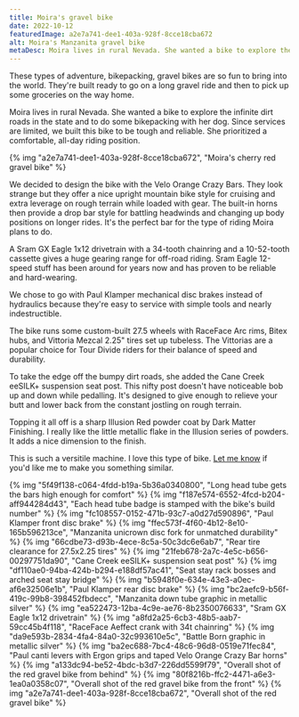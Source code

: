 ```yaml
---
title: Moira's gravel bike
date: 2022-10-12
featuredImage: a2e7a741-dee1-403a-928f-8cce18cba672
alt: Moira's Manzanita gravel bike
metaDesc: Moira lives in rural Nevada. She wanted a bike to explore the infinite dirt roads in the state and to do some bikepacking with her dog.
---
```


These types of adventure, bikepacking, gravel bikes are so fun to bring into the world. They're built ready to go on a long gravel ride and then to pick up some groceries on the way home.

Moira lives in rural Nevada. She wanted a bike to explore the infinite dirt roads in the state and to do some bikepacking with her dog. Since services are limited, we built this bike to be tough and reliable. She prioritized a comfortable, all-day riding position.

{% img "a2e7a741-dee1-403a-928f-8cce18cba672", "Moira's cherry red gravel bike" %}

We decided to design the bike with the Velo Orange Crazy Bars. They look strange but they offer a nice upright mountain bike style for cruising and extra leverage on rough terrain while loaded with gear. The built-in horns then provide a drop bar style for battling headwinds and changing up body positions on longer rides. It's the perfect bar for the type of riding Moira plans to do.

A Sram GX Eagle 1x12 drivetrain with a 34-tooth chainring and a 10-52-tooth cassette gives a huge gearing range for off-road riding. Sram Eagle 12-speed stuff has been around for years now and has proven to be reliable and hard-wearing.

We chose to go with Paul Klamper mechanical disc brakes instead of hydraulics because they're easy to service with simple tools and nearly indestructible.

The bike runs some custom-built 27.5 wheels with RaceFace Arc rims, Bitex hubs, and Vittoria Mezcal 2.25" tires set up tubeless. The Vittorias are a popular choice for Tour Divide riders for their balance of speed and durability.

To take the edge off the bumpy dirt roads, she added the Cane Creek eeSILK+ suspension seat post. This nifty post doesn't have noticeable bob up and down while pedalling. It's designed to give enough to relieve your butt and lower back from the constant jostling on rough terrain. 

Topping it all off is a sharp Illusion Red powder coat by Dark Matter Finishing. I really like the little metallic flake in the Illusion series of powders. It adds a nice dimension to the finish.

This is such a versitile machine. I love this type of bike. [Let me know](https://manzanitacycles.com/contact) if you'd like me to make you something similar.

{% img "5f49f138-c064-4fdd-b19a-5b36a0340800", "Long head tube gets the bars high enough for comfort" %}
{% img "f187e574-6552-4fcd-b204-aff944284d43", "Each head tube badge is stamped with the bike's build number" %}
{% img "fc108557-0152-471b-93c7-a0d27d590896", "Paul Klamper front disc brake" %}
{% img "ffec573f-4f60-4b12-8e10-165b596213ce", "Manzanita unicrown disc fork for unmatched durability" %}
{% img "66cdbe73-d93b-4ece-8c5a-50c3dc6e6ab7", "Rear tire clearance for 27.5x2.25 tires" %}
{% img "21feb678-2a7c-4e5c-b656-00297751da90", "Cane Creek eeSILK+ suspension seat post" %}
{% img "df110ae0-94ba-424b-b294-e188df57ac41", "Seat stay rack bosses and arched seat stay bridge" %}
{% img "b5948f0e-634e-43e3-a0ec-af6e32506e1b", "Paul Klamper rear disc brake" %}
{% img "bc2aefc9-b56f-419c-99b8-398452fbdecc", "Manzanita down tube graphic in metallic silver" %}
{% img "ea522473-12ba-4c9e-ae76-8b2350076633", "Sram GX Eagle 1x12 drivetrain" %}
{% img "a8fd2a25-6cb3-48b5-aab7-59cc45b4f118", "RaceFace Aeffect crank with 34t chainring" %}
{% img "da9e593b-2834-4fa4-84a0-32c993610e5c", "Battle Born graphic in metallic silver" %}
{% img "ba2ec688-7bc4-48c6-96d8-0519e71fec84", "Paul canti levers with Ergon grips and taped Velo Orange Crazy Bar horns" %}
{% img "a133dc94-be52-4bdc-b3d7-226dd5599f79", "Overall shot of the red gravel bike from behind" %}
{% img "80f8216b-ffc2-4471-a6e3-1ea0a0358c07", "Overall shot of the red gravel bike from the front" %}
{% img "a2e7a741-dee1-403a-928f-8cce18cba672", "Overall shot of the red gravel bike" %}


